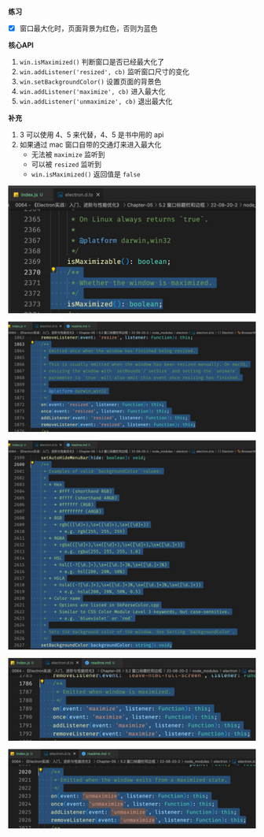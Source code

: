 **练习**

- [x] 窗口最大化时，页面背景为红色，否则为蓝色

**核心API**

1. `win.isMaximized()` 判断窗口是否已经最大化了
2. `win.addListener('resized', cb)` 监听窗口尺寸的变化
3. `win.setBackgroundColor()` 设置页面的背景色
4. `win.addListener('maximize', cb)` 进入最大化
5. `win.addListener('unmaximize', cb)` 退出最大化

**补充**

1. 3 可以使用 4、5 来代替，4、5 是书中用的 api
2. 如果通过 mac 窗口自带的交通灯来进入最大化
   - 无法被 `maximize` 监听到
   - 可以被 `resized` 监听到
   - `win.isMaximized()` 返回值是 `false`

![](https://raw.githubusercontent.com/123taojiale/dahuyou_picture/main/blogs/202208201722266.png)

![](https://raw.githubusercontent.com/123taojiale/dahuyou_picture/main/blogs/202208201726516.png)

![](https://raw.githubusercontent.com/123taojiale/dahuyou_picture/main/blogs/202208201732163.png)

![](https://raw.githubusercontent.com/123taojiale/dahuyou_picture/main/blogs/202208201758280.png)

![](https://raw.githubusercontent.com/123taojiale/dahuyou_picture/main/blogs/202208201759813.png)